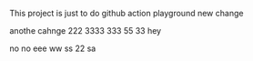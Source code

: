 This project is just to do github action playground
new change


anothe cahnge
222
3333
333
55
33
hey

no no
eee
ww
ss
22
sa